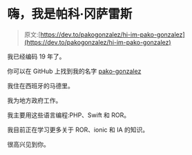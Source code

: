 # 嗨，我是帕科·冈萨雷斯

> 原文:[https://dev.to/pakogonzalez/hi-im-pako-gonzalez](https://dev.to/pakogonzalez/hi-im-pako-gonzalez)

我已经编码 19 年了。

你可以在 GitHub 上找到我的名字 [pako-gonzalez](https://github.com/pako-gonzalez)

我住在西班牙的马德里。

我为地方政府工作。

我主要用这些语言编程:PHP、Swift 和 ROR。

我目前正在学习更多关于 ROR、ionic 和 IA 的知识。

很高兴见到你。